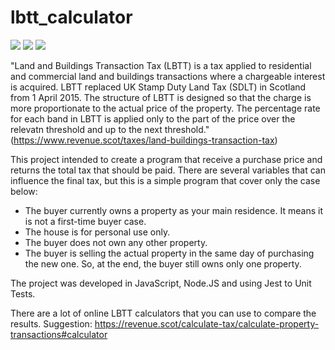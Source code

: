 # lbtt_calculator

<img src="https://img.shields.io/badge/JavaScript-_-7FFF00"> <img src="https://img.shields.io/badge/Node-_-7FFF00"> <img src="https://img.shields.io/badge/Jest-_-7FFF00">

"Land and Buildings Transaction Tax (LBTT) is a tax applied to residential and commercial land and buildings transactions where a chargeable interest is acquired.
LBTT replaced UK Stamp Duty Land Tax (SDLT) in Scotland from 1 April 2015. 
The structure of LBTT is designed so that the charge is more proportionate to the actual price of the property. The percentage rate for each band in LBTT is applied
only to the part of the price over the relevatn threshold and up to the next threshold." (https://www.revenue.scot/taxes/land-buildings-transaction-tax)

This project intended to create a program that receive a purchase price and returns the total tax that should be paid.
There are several variables that can influence the final tax, but this is a simple program that cover only the case below:
 - The buyer currently owns a property as your main residence. It means it is not a first-time buyer case. 
 - The house is for personal use only. 
 - The buyer does not own any other property.
 - The buyer is selling the actual property in the same day of purchasing the new one. So, at the end, the buyer still owns only one property. 

The project was developed in JavaScript, Node.JS and using Jest to Unit Tests. 

There are a lot of online LBTT calculators that you can use to compare the results. 
Suggestion: https://revenue.scot/calculate-tax/calculate-property-transactions#calculator
